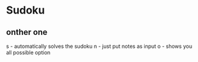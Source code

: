 # Sudoku
## onther one
s - automatically solves the sudoku
n - just put notes as input
o - shows you all possible option
